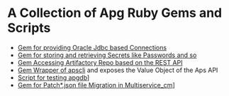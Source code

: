 # A Collection of Apg Ruby Gems and Scripts

- [Gem for providing Oracle Jdbc based Connections](./apgdb)
- [Gem for storing and retrieving Secrets like Passwords and so](./apgsecrets)
- [Gem Accessing Artifactory Repo based on the REST API](./artcli)
- [Gem Wrapper of apscli](./apscli) and exposes the Value Object of the Aps API
- [Script for testing apgdb](./apgdbtests)]
- [Gem for Patch*.json file Migration in Multiservice_cm](./apsmig)]
  
